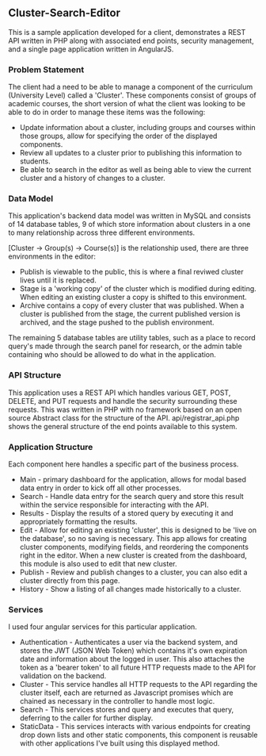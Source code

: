 ## Cluster-Search-Editor

This is a sample application developed for a client, demonstrates a REST API written in PHP along with associated end points, security management, and a single page application written in AngularJS.

### Problem Statement

The client had a need to be able to manage a component of the curriculum (University Level) called a 'Cluster'. These components consist of groups of academic courses, the short version of what the client was looking to be able to do in order to manage these items was the following:

- Update information about a cluster, including groups and courses within those groups, allow for specifying the order of the displayed components.
- Review all updates to a cluster prior to publishing this information to students.
- Be able to search in the editor as well as being able to view the current cluster and a history of changes to a cluster.

### Data Model

This application's backend data model was written in MySQL and consists of 14 database tables, 9 of which store information about clusters in a one to many relationship across three different environments. 

[Cluster -> Group(s) -> Course(s)] is the relationship used, there are three environments in the editor:

- Publish is viewable to the public, this is where a final reviwed cluster lives until it is replaced.
- Stage is a 'working copy' of the cluster which is modified during editing. When editing an existing cluster a copy is shifted to this environment.
- Archive contains a copy of every cluster that was published. When a cluster is published from the stage, the current published version is archived, and the stage pushed to the publish environment.

The remaining 5 database tables are utility tables, such as a place to record query's made through the search panel for research, or the admin table containing who should be allowed to do what in the application.

### API Structure

This application uses a REST API which handles various GET, POST, DELETE, and PUT requests and handle the security surrounding these requests. This was written in PHP with no framework based on an open source Abstract class for the structure of the API. api/registrar_api.php shows the general structure of the end points available to this system.

### Application Structure

Each component here handles a specific part of the business process. 

- Main - primary dashboard for the application, allows for modal based data entry in order to kick off all other processes.
- Search - Handle data entry for the search query and store this result within the service responsible for interacting with the API.
- Results - Display the results of a stored query by executing it and appropriately formatting the results.
- Edit - Allow for editing an existing 'cluster', this is designed to be 'live on the database', so no saving is necessary. This app allows for creating cluster components, modifying fields, and reordering the components right in the editor. When a new cluster is created from the dashboard, this module is also used to edit that new cluster.
- Publish - Review and publish changes to a cluster, you can also edit a cluster directly from this page.
- History - Show a listing of all changes made historically to a cluster.

### Services

I used four angular services for this particular application.

- Authentication - Authenticates a user via the backend system, and stores the JWT (JSON Web Token) which contains it's own expiration date and information about the logged in user. This also attaches the token as a 'bearer token' to all future HTTP requests made to the API for validation on the backend.
- Cluster - This service handles all HTTP requests to the API regarding the cluster itself, each are returned as Javascript promises which are chained as necessary in the controller to handle most logic.
- Search - This services stores and query and executes that query, deferring to the caller for further display.
- StaticData - This services interacts with various endpoints for creating drop down lists and other static components, this component is reusable with other applications I've built using this displayed method.